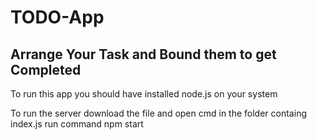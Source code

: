  # TODO-App
 ## Arrange Your Task and Bound them to get Completed


To run this app you should have installed node.js on your system

To run the server 
download the file and open cmd in the folder containg index.js
run command npm start 
